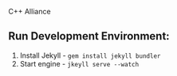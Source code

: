 C++ Alliance



## Run Development Environment:
1. Install Jekyll - `gem install jekyll bundler`
2. Start engine - `jkeyll serve --watch`